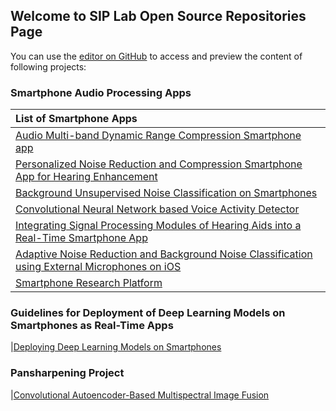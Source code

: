 ## Welcome to SIP Lab Open Source Repositories Page

You can use the [editor on GitHub](https://github.com/SIP-Lab/SIP-Lab.github.io/edit/master/index.md) to access and preview the content of following projects:


### Smartphone Audio Processing Apps
|**List of Smartphone Apps**|
|:-------
|[Audio Multi-band Dynamic Range Compression Smartphone app](https://github.com/nasim-alamdari/Audio-Compression.git)
|[Personalized Noise Reduction and Compression Smartphone App for Hearing Enhancement](https://github.com/nasim-alamdari/Personalized-NR.git)
|[Background Unsupervised Noise Classification on Smartphones](https://github.com/nasim-alamdari/Unsupervised-Noise-Classification.git)
|[Convolutional Neural Network based Voice Activity Detector](https://github.com/abhishek-sehgal/CNN-VAD.git)
|[Integrating Signal Processing Modules of Hearing Aids into a Real-Time Smartphone App](https://github.com/abhishek-sehgal/Integrated-Hearing-Aid-App.git)
|[Adaptive Noise Reduction and Background Noise Classification using External Microphones on iOS](https://github.com/abhishek-sehgal/iOS-TwoExternalMics.git)
|[Smartphone Research Platform](https://github.com/abhishek-sehgal/Smartphone-Research-Platform.git)


### Guidelines for Deployment of Deep Learning Models on Smartphones as Real-Time Apps
|[Deploying Deep Learning Models on Smartphones](https://github.com/abhishek-sehgal/Deep-Learning-Mobile.git)

### Pansharpening Project
|[Convolutional Autoencoder-Based Multispectral Image Fusion](https://github.com/ArianAzg/ConvolutionalAutoEncoder-ImageFusion.git)


